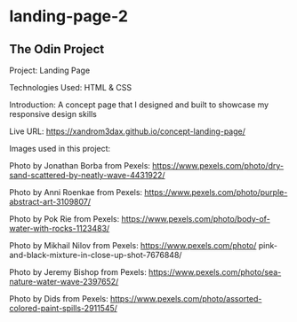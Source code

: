 # landing-page-2

## The Odin Project

Project: Landing Page

Technologies Used: HTML & CSS

Introduction: A concept page that I designed and built to showcase my responsive design skills

Live URL: https://xandrom3dax.github.io/concept-landing-page/

Images used in this project:

Photo by Jonathan Borba from Pexels: https://www.pexels.com/photo/dry-sand-scattered-by-neatly-wave-4431922/

Photo by Anni Roenkae from Pexels: https://www.pexels.com/photo/purple-abstract-art-3109807/

Photo by Pok Rie from Pexels: https://www.pexels.com/photo/body-of-water-with-rocks-1123483/

Photo by Mikhail Nilov from Pexels: https://www.pexels.com/photo/
pink-and-black-mixture-in-close-up-shot-7676848/

Photo by Jeremy Bishop from Pexels: https://www.pexels.com/photo/sea-nature-water-wave-2397652/

Photo by Dids from Pexels: https://www.pexels.com/photo/assorted-colored-paint-spills-2911545/
